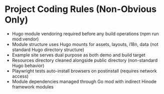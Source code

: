 # Project Coding Rules (Non-Obvious Only)

- Hugo module vendoring required before any build operations (npm run mod:vendor)
- Module structure uses Hugo mounts for assets, layouts, i18n, data (not standard Hugo directory structure)
- Example site serves dual purpose as both demo and build target
- Resources directory cleaned alongside public directory (non-standard Hugo behavior)
- Playwright tests auto-install browsers on postinstall (requires network access)
- Module dependencies managed through Go mod with indirect Hinode framework modules